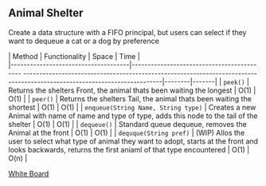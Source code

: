 ## Animal Shelter
Create a data structure with a FIFO principal, but users can select if they want to dequeue a cat or a dog by preference


|  Method                             | Functionality                                                                                                                                                       | Space  | Time  |         
|-------------------------------------|------------------------------------------- -------------------------------------------------------------------------------------------------------------------------|--------|-------|
| `peek()`                            | Returns the shelters Front, the animal thats been waiting the longest                                                                                               |  O(1)  | O(1)  |
| `peer()`                            | Returns the shelters Tail, the animal thats been waiting the shortest                                                                                               |  O(1)  | O(1)  |
| `enqueue(String Name, String type)` | Creates a new Animal with name of name and type of type, adds this node to the tail of the shelter                                                                  |  O(1)  | O(1)  |
| `dequeue()`                         | Standard queue dequeue, removes the Animal at the front                                                                                                             |  O(1)  | O(1)  |
| `dequque(String pref)`              | (WIP) Allos the user to select what type of animal they want to adopt, starts at the front and looks backwards, returns the first aniaml of that type encountered   |  O(1)  | O(n)  |


[White Board](https://github.com/MichaelJahns/codeChallenges/blob/master/java/src/assets/animalShelter.jpg)
